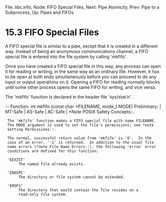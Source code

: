 File: libc.info,  Node: FIFO Special Files,  Next: Pipe Atomicity,  Prev: Pipe to a Subprocess,  Up: Pipes and FIFOs

15.3 FIFO Special Files
=======================

A FIFO special file is similar to a pipe, except that it is created in a
different way.  Instead of being an anonymous communications channel, a
FIFO special file is entered into the file system by calling 'mkfifo'.

   Once you have created a FIFO special file in this way, any process
can open it for reading or writing, in the same way as an ordinary file.
However, it has to be open at both ends simultaneously before you can
proceed to do any input or output operations on it.  Opening a FIFO for
reading normally blocks until some other process opens the same FIFO for
writing, and vice versa.

   The 'mkfifo' function is declared in the header file 'sys/stat.h'.

 -- Function: int mkfifo (const char *FILENAME, mode_t MODE)
     Preliminary: | MT-Safe | AS-Safe | AC-Safe | *Note POSIX Safety
     Concepts::.

     The 'mkfifo' function makes a FIFO special file with name FILENAME.
     The MODE argument is used to set the file's permissions; see *note
     Setting Permissions::.

     The normal, successful return value from 'mkfifo' is '0'.  In the
     case of an error, '-1' is returned.  In addition to the usual file
     name errors (*note File Name Errors::), the following 'errno' error
     conditions are defined for this function:

     'EEXIST'
          The named file already exists.

     'ENOSPC'
          The directory or file system cannot be extended.

     'EROFS'
          The directory that would contain the file resides on a
          read-only file system.

